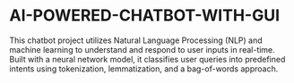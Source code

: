 # AI-POWERED-CHATBOT-WITH-GUI
This chatbot project utilizes Natural Language Processing (NLP) and machine learning to understand and respond to user inputs in real-time. Built with a neural network model, it classifies user queries into predefined intents using tokenization, lemmatization, and a bag-of-words approach.
